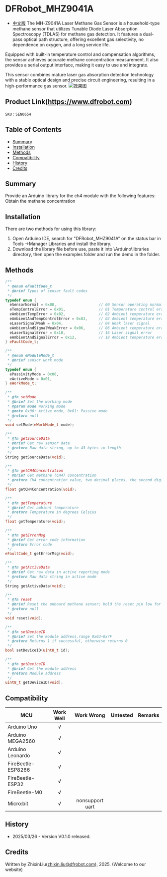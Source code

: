 # DFRobot_MHZ9041A
- [中文版](./README_CN.md)
The MH-Z9041A Laser Methane Gas Sensor is a household-type methane sensor that utilizes Tunable Diode Laser Absorption Spectroscopy (TDLAS) for methane gas detection. It features a dual-pass optical path structure, offering excellent gas selectivity, no dependence on oxygen, and a long service life.

Equipped with built-in temperature control and compensation algorithms, the sensor achieves accurate methane concentration measurement. It also provides a serial output interface, making it easy to use and integrate.

This sensor combines mature laser gas absorption detection technology with a stable optical design and precise circuit engineering, resulting in a high-performance gas sensor.
![效果图](resources/images/xxx.jpg)

## Product Link(https://www.dfrobot.com)

    SKU：SEN0654

## Table of Contents

* [Summary](#Summary)
* [Installation](#Installation)
* [Methods](#Methods)
* [Compatibility](#Compatibility)
* [History](#History)
* [Credits](#Credits)

## Summary

Provide an Arduino library for the ch4 module with the following features:
Obtain the methane concentration

## Installation
There are two methods for using this library:<br>
1. Open Arduino IDE, search for "DFRobot_MHZ9041A" on the status bar in Tools ->Manager Libraries and install the library.<br>
2. Download the library file before use, paste it into \Arduino\libraries directory, then open the examples folder and run the demo in the folder.<br>

## Methods

```C++
/**
 * @enum eFaultCode_t
 * @brief Types of sensor fault codes
 */
typedef enum {
  eSensorNormal = 0x00,                   // 00 Sensor operating normally
  eTempControlError = 0x01,               // 01 Temperature control error
  eAmbientTempError = 0x02,               // 02 Ambient temperature error
  eAmbientAndTempControlError = 0x03,     // 03 Ambient temperature error & temperature control error
  eLaserSignalWeak = 0x04,                // 04 Weak laser signal
  eAmbientAndSignalWeakError = 0x06,      // 06 Ambient temperature error & weak laser signal
  eLaserSignalError = 0x10,               // 16 Laser signal error
  eAmbientAndSignalError = 0x12,          // 18 Ambient temperature error & laser signal error
} eFaultCode_t;

/**
 * @enum eModuleMode_t
 * @brief sensor work mode
 */
typedef enum {
  ePassivityMode = 0x00,
  eActiveMode = 0x01,
} eWorkMode_t;

/**
 * @fn setMode
 * @brief Set the working mode
 * @param mode Working mode
 * @note 0x00: Active mode, 0x01: Passive mode
 * @return null
 */
void setMode(eWorkMode_t mode);

/**
 * @fn getSourceData
 * @brief Get raw sensor data
 * @return Raw data string, up to 43 bytes in length
 */
String getSourceData(void);

/**
 * @fn getCH4Concentration
 * @brief Get methane (CH4) concentration
 * @return CH4 concentration value, two decimal places, the second digit is always 0, unit: %LEL
 */
float getCH4Concentration(void);

/**
 * @fn getTemperature
 * @brief Get ambient temperature
 * @return Temperature in degrees Celsius
 */
float getTemperature(void);

/**
 * @fn getErrorMsg
 * @brief Get error code information
 * @return Error code
 */
eFaultCode_t getErrorMsg(void);

/**
 * @fn getActiveData
 * @brief Get raw data in active reporting mode
 * @return Raw data string in active mode
 */
String getActiveData(void);

/**
 * @fn reset
 * @brief Reset the onboard methane sensor; hold the reset pin low for 2 seconds to complete the reset
 * @return null
 */
void reset(void);

/**
 * @fn setDeviceID
 * @brief Set the module address,range 0x03~0x7F
 * @return Returns 1 if successful, otherwise returns 0
 */
bool setDeviceID(uint8_t id);

/**
 * @fn getDeviceID
 * @brief Get the module address
 * @return Module address
 */
uint8_t getDeviceID(void);
```

## Compatibility

MCU                | Work Well    |   Work Wrong    | Untested    | Remarks
------------------ | :----------: | :-------------: | :---------: | :----:
Arduino Uno        |      √       |                 |             |
Arduino MEGA2560   |      √       |                 |             |
Arduino Leonardo   |      √       |                 |             |
FireBeetle-ESP8266 |      √       |                 |             |
FireBeetle-ESP32   |      √       |                 |             |
FireBeetle-M0      |      √       |                 |             |
Micro:bit          |      √       | nonsupport uart |             |


## History

- 2025/03/26 - Version V0.1.0 released.

## Credits

Written by ZhixinLiu(zhixin.liu@dfrobot.com), 2025. (Welcome to our website)
